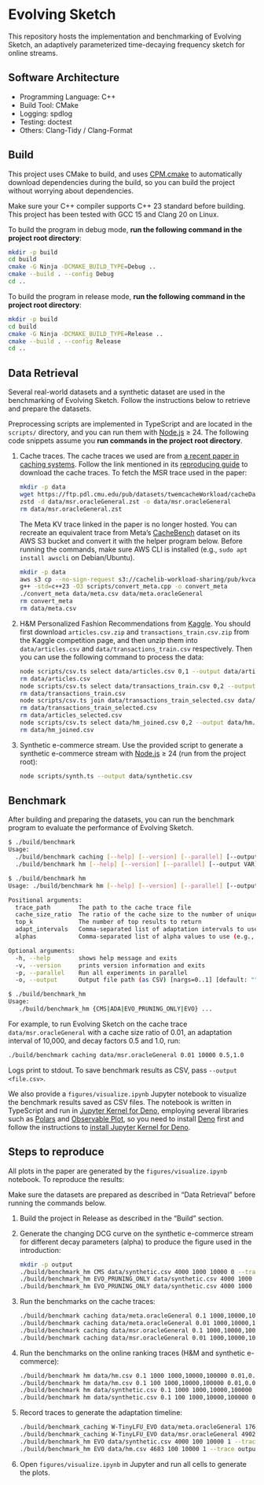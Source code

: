 # Evolving Sketch

This repository hosts the implementation and benchmarking of Evolving Sketch, an adaptively parameterized time-decaying frequency sketch for online streams.

## Software Architecture

- Programming Language: C++
- Build Tool: CMake
- Logging: spdlog
- Testing: doctest
- Others: Clang-Tidy / Clang-Format

## Build

This project uses CMake to build, and uses [CPM.cmake](https://github.com/cpm-cmake/CPM.cmake) to automatically download dependencies during the build, so you can build the project without worrying about dependencies.

Make sure your C++ compiler supports C++ 23 standard before building. This project has been tested with GCC 15 and Clang 20 on Linux.

To build the program in debug mode, **run the following command in the project root directory**:

```bash
mkdir -p build
cd build
cmake -G Ninja -DCMAKE_BUILD_TYPE=Debug ..
cmake --build . --config Debug
cd ..
```

To build the program in release mode, **run the following command in the project root directory**:

```bash
mkdir -p build
cd build
cmake -G Ninja -DCMAKE_BUILD_TYPE=Release ..
cmake --build . --config Release
cd ..
```

## Data Retrieval

Several real-world datasets and a synthetic dataset are used in the benchmarking of Evolving Sketch. Follow the instructions below to retrieve and prepare the datasets.

Preprocessing scripts are implemented in TypeScript and are located in the `scripts/` directory, and you can run them with [Node.js](https://nodejs.org) ≥ 24. The following code snippets assume you **run commands in the project root directory**.

1. Cache traces. The cache traces we used are from [a recent paper in caching systems](https://github.com/Thesys-lab/sosp23-s3fifo). Follow the link mentioned in its [reproducing guide](https://github.com/Thesys-lab/sosp23-s3fifo/blob/6bc49d9630572721b41cd08adfa982775f3cb1de/doc/AE.md) to download the cache traces. To fetch the MSR trace used in the paper:

   ```bash
   mkdir -p data
   wget https://ftp.pdl.cmu.edu/pub/datasets/twemcacheWorkload/cacheDatasets/msr/msr_prxy_1.oracleGeneral.zst -O data/msr.oracleGeneral.zst
   zstd -d data/msr.oracleGeneral.zst -o data/msr.oracleGeneral
   rm data/msr.oracleGeneral.zst
   ```

   The Meta KV trace linked in the paper is no longer hosted. You can recreate an equivalent trace from Meta’s [CacheBench](https://ftp.pdl.cmu.edu/pub/datasets/Baleen24/) dataset on its AWS S3 bucket and convert it with the helper program below. Before running the commands, make sure AWS CLI is installed (e.g., `sudo apt install awscli` on Debian/Ubuntu).

   ```bash
   mkdir -p data
   aws s3 cp --no-sign-request s3://cachelib-workload-sharing/pub/kvcache/202206/kvcache_traces_1.csv data/meta.csv
   g++ -std=c++23 -O3 scripts/convert_meta.cpp -o convert_meta
   ./convert_meta data/meta.csv data/meta.oracleGeneral
   rm convert_meta
   rm data/meta.csv
   ```

2. H&M Personalized Fashion Recommendations from [Kaggle](https://www.kaggle.com/competitions/h-and-m-personalized-fashion-recommendations/data). You should first download `articles.csv.zip` and `transactions_train.csv.zip` from the Kaggle competition page, and then unzip them into `data/articles.csv` and `data/transactions_train.csv` respectively. Then you can use the following command to process the data:

   ```bash
   node scripts/csv.ts select data/articles.csv 0,1 --output data/articles_selected.csv
   rm data/articles.csv
   node scripts/csv.ts select data/transactions_train.csv 0,2 --output data/transactions_train_selected.csv
   rm data/transactions_train.csv
   node scripts/csv.ts join data/transactions_train_selected.csv data/articles_selected.csv 1 0 --output data/hm_joined.csv
   rm data/transactions_train_selected.csv
   rm data/articles_selected.csv
   node scripts/csv.ts select data/hm_joined.csv 0,2 --output data/hm.csv
   rm data/hm_joined.csv
   ```

3. Synthetic e-commerce stream. Use the provided script to generate a synthetic e-commerce stream with [Node.js](https://nodejs.org/) ≥ 24 (run from the project root):

   ```bash
   node scripts/synth.ts --output data/synthetic.csv
   ```

## Benchmark

After building and preparing the datasets, you can run the benchmark program to evaluate the performance of Evolving Sketch.

```bash
$ ./build/benchmark
Usage:
  ./build/benchmark caching [--help] [--version] [--parallel] [--output VAR] trace_path cache_size_ratio adapt_intervals alphas
  ./build/benchmark hm [--help] [--version] [--parallel] [--output VAR] trace_path cache_size_ratio top_k adapt_intervals alphas

$ ./build/benchmark hm
Usage: ./build/benchmark hm [--help] [--version] [--parallel] [--output VAR] trace_path cache_size_ratio top_k adapt_intervals alphas

Positional arguments:
  trace_path        The path to the cache trace file
  cache_size_ratio  The ratio of the cache size to the number of unique objects in the trace
  top_k             The number of top results to return
  adapt_intervals   Comma-separated list of adaptation intervals to use (only used by EvolvingSketch) (e.g., '1000,10000,100000')
  alphas            Comma-separated list of alpha values to use (e.g., '0.1,0.2,0.3')

Optional arguments:
  -h, --help        shows help message and exits
  -v, --version     prints version information and exits
  -p, --parallel    Run all experiments in parallel
  -o, --output      Output file path (as CSV) [nargs=0..1] [default: ""]

$ ./build/benchmark_hm
Usage:
   ./build/benchmark_hm {CMS|ADA|EVO_PRUNING_ONLY|EVO} ...
```

For example, to run Evolving Sketch on the cache trace `data/msr.oracleGeneral` with a cache size ratio of 0.01, an adaptation interval of 10,000, and decay factors 0.5 and 1.0, run:

```bash
./build/benchmark caching data/msr.oracleGeneral 0.01 10000 0.5,1.0
```

Logs print to stdout. To save benchmark results as CSV, pass `--output <file.csv>`.

We also provide a `figures/visualize.ipynb` Jupyter notebook to visualize the benchmark results saved as CSV files. The notebook is written in TypeScript and run in [Jupyter Kernel for Deno](https://docs.deno.com/runtime/reference/cli/jupyter/), employing several libraries such as [Polars](https://www.npmjs.com/package/nodejs-polars) and [Observable Plot](https://observablehq.com/plot/), so you need to install [Deno](https://deno.com/) first and follow the instructions to [install Jupyter Kernel for Deno](https://docs.deno.com/runtime/reference/cli/jupyter/).

## Steps to reproduce

All plots in the paper are generated by the `figures/visualize.ipynb` notebook. To reproduce the results:

Make sure the datasets are prepared as described in “Data Retrieval” before running the commands below.

1. Build the project in Release as described in the “Build” section.
2. Generate the changing DCG curve on the synthetic e-commerce stream for different decay parameters (alpha) to produce the figure used in the introduction:

   ```bash
   mkdir -p output
   ./build/benchmark_hm CMS data/synthetic.csv 4000 1000 10000 0 --trace output/synthetic_cms.trace.csv --progress
   ./build/benchmark_hm EVO_PRUNING_ONLY data/synthetic.csv 4000 1000 10000 0.05 --trace output/synthetic_alpha0.05.trace.csv --progress
   ./build/benchmark_hm EVO_PRUNING_ONLY data/synthetic.csv 4000 1000 10000 500 --trace output/synthetic_alpha500.trace.csv --progress
   ```

3. Run the benchmarks on the cache traces:

   ```bash
   ./build/benchmark caching data/meta.oracleGeneral 0.1 1000,10000,100000 0.01,0.02,0.05,0.1,0.2,0.5,1,2,5,10,20,50,100,200,500,1000 -o output/meta_large.csv
   ./build/benchmark caching data/meta.oracleGeneral 0.01 1000,10000,100000 0.01,0.02,0.05,0.1,0.2,0.5,1,2,5,10,20,50,100,200,500,1000 -o output/meta_small.csv
   ./build/benchmark caching data/msr.oracleGeneral 0.1 1000,10000,100000 0.01,0.02,0.05,0.1,0.2,0.5,1,2,5,10,20,50,100,200,500,1000 -o output/msr_large.csv
   ./build/benchmark caching data/msr.oracleGeneral 0.01 1000,10000,100000 0.01,0.02,0.05,0.1,0.2,0.5,1,2,5,10,20,50,100,200,500,1000 -o output/msr_small.csv
   ```

4. Run the benchmarks on the online ranking traces (H&M and synthetic e-commerce):

   ```bash
   ./build/benchmark hm data/hm.csv 0.1 1000 1000,10000,100000 0.01,0.02,0.05,0.1,0.2,0.5,1,2,5,10,20,50,100,200,500,1000 -o output/hm_large.csv
   ./build/benchmark hm data/hm.csv 0.1 100 1000,10000,100000 0.01,0.02,0.05,0.1,0.2,0.5,1,2,5,10,20,50,100,200,500,1000 -o output/hm_small.csv
   ./build/benchmark hm data/synthetic.csv 0.1 1000 1000,10000,100000 0.01,0.02,0.05,0.1,0.2,0.5,1,2,5,10,20,50,100,200,500,1000 -o output/synthetic_large.csv
   ./build/benchmark hm data/synthetic.csv 0.1 100 1000,10000,100000 0.01,0.02,0.05,0.1,0.2,0.5,1,2,5,10,20,50,100,200,500,1000 -o output/synthetic_small.csv
   ```

5. Record traces to generate the adaptation timeline:

   ```bash
   ./build/benchmark_caching W-TinyLFU_EVO data/meta.oracleGeneral 176705 10000 1 --trace output/meta.trace.csv --progress
   ./build/benchmark_caching W-TinyLFU_EVO data/msr.oracleGeneral 4902 10000 1 --trace output/msr.trace.csv --progress
   ./build/benchmark_hm EVO data/synthetic.csv 4000 100 10000 1 --trace output/synthetic.trace.csv --progress
   ./build/benchmark_hm EVO data/hm.csv 4683 100 10000 1 --trace output/hm.trace.csv --progress
   ```

6. Open `figures/visualize.ipynb` in Jupyter and run all cells to generate the plots.
